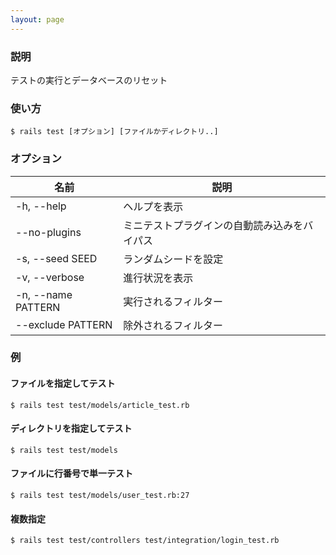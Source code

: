 ```yaml
---
layout: page
---
```


### 説明

テストの実行とデータベースのリセット

### 使い方

    $ rails test [オプション] [ファイルかディレクトリ..]

### オプション

| 名前               | 説明                                         |
| ------------------ | -------------------------------------------- |
| -h, --help         | ヘルプを表示                                 |
| --no-plugins       | ミニテストプラグインの自動読み込みをバイパス |
| -s, --seed SEED    | ランダムシードを設定                         |
| -v, --verbose      | 進行状況を表示                               |
| -n, --name PATTERN | 実行されるフィルター                         |
| --exclude PATTERN  | 除外されるフィルター                         |

### 例

#### ファイルを指定してテスト

    $ rails test test/models/article_test.rb

#### ディレクトリを指定してテスト

    $ rails test test/models

#### ファイルに行番号で単一テスト

    $ rails test test/models/user_test.rb:27

#### 複数指定

    $ rails test test/controllers test/integration/login_test.rb
